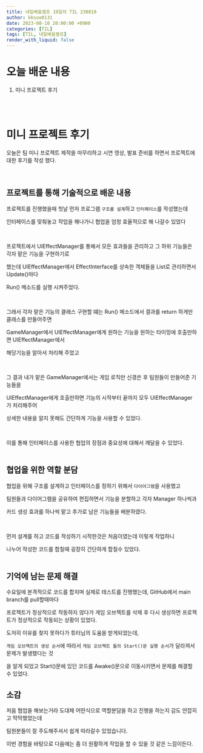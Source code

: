 ```yaml
---
title: 내일배움캠프 19일차 TIL 230810
author: kksoo0131
date: 2023-08-10 20:00:00 +0900
categories: [TIL]
tags: [TIL, 내일배움캠프]
render_with_liquid: false
---
```


# 오늘 배운 내용

1. 미니 프로젝트 후기

<br/>
<br/>

# 미니 프로젝트 후기

 오늘은 팀 미니 프로젝트 제작을 마무리하고 시연 영상, 발표 준비를 하면서 프로젝트에 대한 후기를 작성 했다.

<br/>

 ## 프로젝트를 통해 기술적으로 배운 내용

 프로젝트를 진행했을때 첫날 먼저 프로그램 `구조를 설계`하고 `인터페이스`를 작성했는데

 인터페이스를 맞춰놓고 작업을 해나가니 협업을 엄청 효율적으로 해 나갈수 있었다

 <br/>

 프로젝트에서 UIEffectManager를 통해서 모든 효과들을 관리하고 그 하위 기능들은 각자 맡은 기능을 구현하기로 
 
 했는데 UIEffectManager에서 EffectInterface를 상속한 객체들을 List로 관리하면서 Update()마다 
 
 Run() 메소드를 실행 시켜주었다.

<br/>

그래서 각자 맡은 기능의 클래스 구현할 떄는 Run() 메소드에서 결과를 return 하게만 클래스를 만들어주면

GameManager에서 UIEffectManager에게 원하는 기능을 원하는 타이밍에 호출만하면 UIEffectManager에서

해당기능을 알아서 처리해 주었고

<br/>

그 결과 내가 맡은 GameManager에서는 게임 로직만 신경쓴 후 팀원들이 만들어준 기능들을

UIEffectManager에게 호출만하면 기능의 시작부터 끝까지 모두 UIEffectManager가 처리해주어

상세한 내용을 알지 못해도 간단하게 기능을 사용할 수 있었다.

<br/>

이를 통해 인터페이스를 사용한 협업의 장점과 중요성에 대해서 깨달을 수 있었다.
<br/>
<br/>


## 협업을 위한 역할 분담

협업을 위해 구조를 설계하고 인터페이스를 정하기 위해서 `다이어그램`을 사용했고

팀원들과 다이어그램을 공유하여 편집하면서 기능을 분할하고 각자 Manager 하나씩과

카드 생성 효과를 하나씩 맡고 추가로 남은 기능들을 배분하였다.

<br/>

먼저 설계를 하고 코드를 작성하기 시작한것은 처음이였는데 이렇게 작업하니

나누어 작성한 코드를 합칠때 굉장히 간단하게 합칠수 있었다.
<br/>
<br/>


## 기억에 남는 문제 해결

수요일에 본격적으로 코드를 합치며 실제로 테스트를 진행했는데, GitHub에서 main branch를 pull할때마다 

프로젝트가 정상적으로 작동하지 않다가 게임 오브젝트를 삭제 후 다시 생성하면 프로젝트가 정상적으로 작동되는 상황이 있었다. 

도저히 이유를 찾지 못하다가 튜터님의 도움을 받게되었는데,

`게임 오브젝트의 생성 순서`에 따라서 `게임 오브젝트 들의 Start()문 실행 순서`가 달라져서 문제가 발생했다는 것

을 알게 되었고 Start()문에 있던 코드를 Awake()문으로 이동시키면서 문제를 해결할 수 있었다.



## 소감

처음 협업을 해보는거라 도대체 어떤식으로 역할분담을 하고 진행을 하는지 감도 안잡히고 막막했었는데 

팀원분들이 잘 주도해주셔서 쉽게 따라갈수 있었습니다.

이번 경험을 바탕으로 다음에는 좀 더 원활하게 작업을 할 수 있을 것 같은 느낌이든다.


